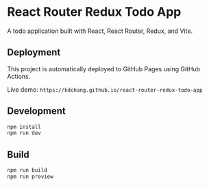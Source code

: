 # React Router Redux Todo App

A todo application built with React, React Router, Redux, and Vite.

## Deployment

This project is automatically deployed to GitHub Pages using GitHub Actions.

Live demo: `https://kdchang.github.io/react-router-redux-todo-app`

## Development

```bash
npm install
npm run dev
```

## Build

```bash
npm run build
npm run preview
```
